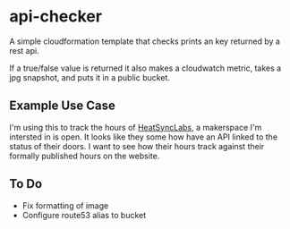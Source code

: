 # api-checker
A simple cloudformation template that checks prints an key returned by a rest api.

If a true/false value is returned it also makes a cloudwatch metric, takes a jpg snapshot, and puts it in a public bucket.

## Example Use Case
I'm using this to track the hours of [HeatSyncLabs](https://members.heatsynclabs.org/space_api.json), a makerspace I'm intersted in is open. 
It looks like they some how have an API linked to the status of their doors. I want to see how their hours track against their formally
published hours on the website.


## To Do
- Fix formatting of image
- Configure route53 alias to bucket